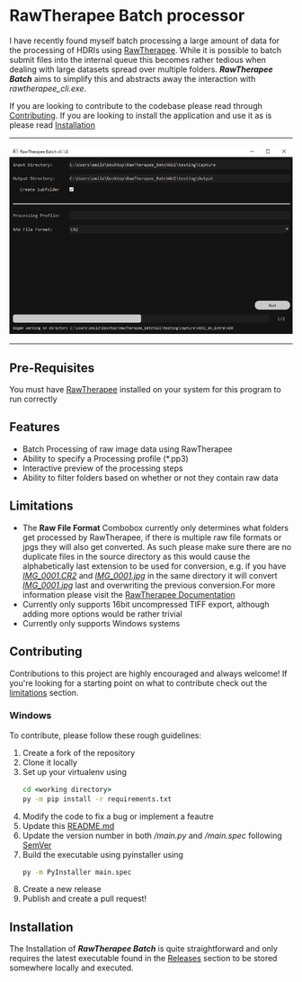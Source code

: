 # RawTherapee Batch processor

I have recently found myself batch processing a large amount of data for the processing of HDRIs using [RawTherapee](https://www.rawtherapee.com/). While it is possible to batch submit files into the internal queue this becomes rather tedious when dealing with large datasets spread over multiple folders. ***RawTherapee Batch*** aims to simplify this and abstracts away the interaction with *rawtherapee_cli.exe*.

If you are looking to contribute to the codebase please read through [Contributing](#contributing). If you are looking to install the application and use it as is please read [Installation](#installation)

---
![GUI Preview](/docs/GUI_Main.png?raw=True)

---

## Pre-Requisites

You must have [RawTherapee](https://www.rawtherapee.com/downloads/) installed on your system for this program to run correctly

## Features

- Batch Processing of raw image data using RawTherapee
- Ability to specify a Processing profile (*.pp3)
- Interactive preview of the processing steps
- Ability to filter folders based on whether or not they contain raw data

## Limitations

- The **Raw File Format** Combobox currently only determines what folders get processed by RawTherapee, if there is multiple raw file formats or jpgs they will also get converted. As such please make sure there are no duplicate files in the source directory as this would cause the alphabetically last extension to be used for conversion, e.g. if you have <ins>*IMG_0001.CR2*</ins> and <ins>*IMG_0001.jpg*</ins> in the same directory it will convert <ins>*IMG_0001.jpg*</ins> last and overwriting the previous conversion.For more information please visit the [RawTherapee Documentation](https://rawpedia.rawtherapee.com/Main_Page)
- Currently only supports 16bit uncompressed TIFF export, although adding more options would be rather trivial
- Currently only supports Windows systems

## Contributing

Contributions to this project are highly encouraged and always welcome! If you're looking for a starting point on what to contribute check out the [limitations](#limitations) section.


### Windows
To contribute, please follow these rough guidelines:

1. Create a fork of the repository
2. Clone it locally
3. Set up your virtualenv using 
    ```cmd
    cd <working directory>
    py -m pip install -r requirements.txt
    ```
4. Modify the code to fix a bug or implement a feautre
5. Update this [README.md](README.md)
6. Update the version number in both */main.py* and */main.spec* following [SemVer](https://semver.org/)
7. Build the executable using pyinstaller using
    ```cmd
    py -m PyInstaller main.spec
    ```
8. Create a new release 
9. Publish and create a pull request!


## Installation

The Installation of ***RawTherapee Batch*** is quite straightforward and only requires the latest executable found in the [Releases](/releases/latest) section to be stored somewhere locally and executed.
